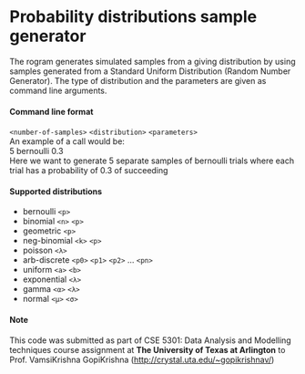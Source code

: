 # Probability distributions sample generator

The rogram generates simulated samples from a giving distribution by using samples generated from a Standard Uniform Distribution (Random Number Generator).
The type of distribution and the parameters are given as command line arguments.

#### Command line format

`<number-of-samples>` `<distribution>` `<parameters>`   
An example of a call would be:        
5 bernoulli 0.3     
Here we want to generate 5 separate samples of bernoulli trials where each trial has a probability of 0.3 of succeeding     
  
#### Supported distributions

- bernoulli `<p>`
- binomial `<n>` `<p>`
- geometric `<p>`
- neg-binomial `<k>` `<p>`
- poisson `<λ>`
- arb-discrete `<p0>` `<p1>` `<p2>` … `<pn>`
- uniform `<a>` `<b>`
- exponential `<λ>`
- gamma `<α>` `<λ>`
- normal `<μ>` `<σ>`


#### Note 
This code was submitted as part of CSE 5301: Data Analysis and Modelling techniques course assignment at **The University of Texas at Arlington** to Prof. VamsiKrishna GopiKrishna (http://crystal.uta.edu/~gopikrishnav/)

